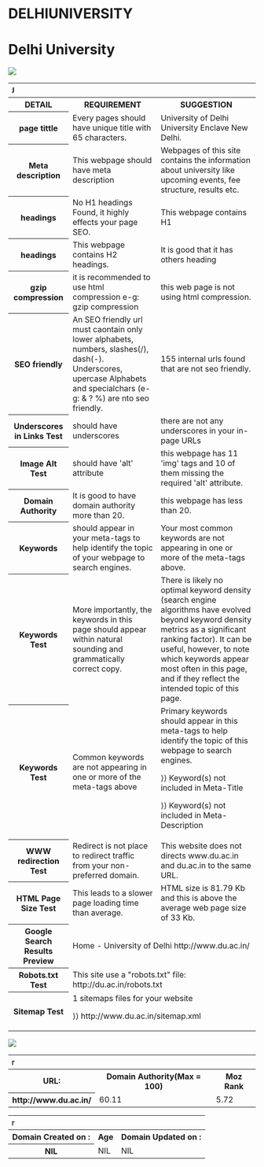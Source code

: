 # DELHIUNIVERSITY
<!DOCTYPE html>
<html lang="en">
<head>
    <meta charset="UTF-8">
    <meta name="viewport" content="width=device-width, initial-scale=1">
    
<title>DU</title>


</head>

<body>
<div class="container markdown-body">
      <h1 id="du">Delhi University</h1>

<img src="http://www.enaindia.in/uploads/newsfiles/Delhi-University.jpg">

<table>
<tbody><tr>
<th colspan="3"><marquee direction="right">DU</marquee></th>

</tr>
<tr>
<th>DETAIL</th>
<th>REQUIREMENT</th>
<th>SUGGESTION</th>
</tr>

<tr>
<th>page tittle</th>
<td>Every pages should have unique title with 65 characters.</td>
<td>University of Delhi University Enclave New Delhi.</td>
</tr>

<tr>
<th>Meta description</th>
<td>This webpage should have meta description</td>
<td>Webpages of this site contains the information about university like upcoming events, fee structure, results etc.</td>
</tr>

<tr>
<th>headings</th>
<td>No H1 headings Found, it highly effects your page SEO.</td>
<td>This webpage contains H1</td>
</tr>

<tr>
<th>headings</th>
<td>This webpage contains H2 headings.</td>
<td>It is good that it has others heading</td>
</tr>

<tr>
<th>gzip compression</th>
<td>it is recommended to use html compression e-g: gzip compression</td>
<td>this web page is not using html compression. </td>
</tr>

<tr>
<th>SEO friendly</th>
<td> An SEO friendly url must caontain only lower alphabets, numbers, slashes(/), dash(-). Underscores, upercase Alphabets and specialchars (e-g: & ? %) are nto seo friendly.</td>
<td>155 internal urls found that are not seo friendly.</td>
</tr>



<tr>
<th>Underscores in Links Test</th>
<td>should have underscores</td>
<td>there are not any underscores in your in-page URLs</td>
</tr>

<tr>
<th>Image Alt Test</th>
<td>should have 'alt' attribute</td>
<td>this webpage has 11 'img' tags and 10 of them missing the required 'alt' attribute.</td>
</tr>

<tr>
<th>Domain Authority</th>
<td>It is good to have domain authority more than 20.</td>
<td>this webpage has less than 20.</td>
</tr>

<tr>
<th>Keywords</th>
<td>should appear in your meta-tags to help identify the topic of your webpage to search engines.</td>
<td>Your most common keywords are not appearing in one or more of the meta-tags above.</td>
</tr>

<tr>
<th>Keywords Test</th>
<td>More importantly, the keywords in this page should appear within natural sounding and grammatically correct copy.</td>
<td>There is likely no optimal keyword density (search engine algorithms have evolved beyond keyword density metrics as a significant ranking factor). It can be useful, however, to note which keywords appear most often in this page, and if they reflect the intended topic of this page.</td>
</tr>

<tr>
<th>Keywords Test</th>
<td>Common keywords are not appearing in one or more of the meta-tags above</td>
<td>Primary keywords should appear in this meta-tags to help identify the topic of this webpage to search engines. <p>
<p> ⟩⟩  Keyword(s) not included in Meta-Title <p> 
⟩⟩  Keyword(s) not included in Meta-Description</td>
</tr>

<tr>
<th>WWW redirection Test</th>
<td>Redirect is not place to redirect traffic from your non-preferred domain.</td>
<td>This website does not directs www.du.ac.in and du.ac.in to the same URL.</td>
</tr>

<tr>
<th>HTML Page Size Test</th>
<td>This leads to a slower page loading time than average.</td>
<td>HTML size is 81.79 Kb and this is above the average web page size of 33 Kb. </td>
</tr>

<tr>
<th>Google Search Results Preview</th>
<td colspan="2">Home - University of Delhi http://www.du.ac.in/</td>
</tr>

<tr>
<th>Robots.txt Test</th>
<td colspan="2">This site use a "robots.txt" file: http://du.ac.in/robots.txt</td>
</tr>

<tr>
<th>Sitemap Test</th>
<td colspan="2">1 sitemaps files for your website <p> ⟩⟩ http://www.du.ac.in/sitemap.xml 
<p>
</td>
</tr>

</tbody></table>

<p> <p>

<img src="http://www.clipartbest.com/cliparts/yik/6Ad/yik6Adx6T.png">

<p>

<table>
<tbody>

<tr>
<th colspan="3"><marquee direction="right">MozRank Checker</marquee></th>
</tr>

<tr>
<th>URL:</th>
<th>Domain Authority(Max = 100)</th>
<th>Moz Rank</th>
</tr>

<tr>
<th>http://www.du.ac.in/</th>
<td>60.11</td>
<td>5.72</td>
</tr>

</tbody>
</table>

<table>
<tbody>

<tr>
<th colspan="3"><marquee direction="right">Domain Age Checker</marquee></th>
</tr>

<tr>
<th>Domain Created on :</th>
<th>Age</th>
<th>Domain Updated on :</th>
</tr>

<tr>
<th>NIL</th>
<td>NIL</td>
<td>NIL</td>
</tr>

</tbody>
</table>

</div>
</body></html>

